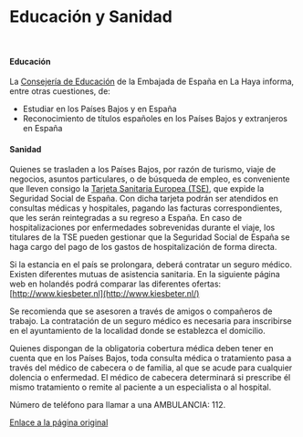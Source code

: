   Educación y Sanidad
===================

    ​

#### ​Educación

La [Consejería de Educación](http://www.mecd.gob.es/belgica/) de la Embajada de España en La Haya informa, entre otras cuestiones, de:

* Estudiar en los Países Bajos y en España
* Reconocimiento de títulos españoles en los Países Bajos y extranjeros en España

#### Sanidad

Quienes se trasladen a los Países Bajos, por razón de turismo, viaje de negocios, asuntos particulares, o de búsqueda de empleo, es conveniente que lleven consigo la [Tarjeta Sanitaria Europea (TSE)](http://www.exteriores.gob.es/Embajadas/LAHAYA/es/COVID19/Paginas/20200415-InfoTSE.aspx), que expide la Seguridad Social de España. Con dicha tarjeta podrán ser atendidos en consultas médicas y hospitales, pagando las facturas correspondientes, que les serán reintegradas a su regreso a España. En caso de hospitalizaciones por enfermedades sobrevenidas durante el viaje, los titulares de la TSE pueden gestionar que la Seguridad Social de España se haga cargo del pago de los gastos de hospitalización de forma directa.

Si la estancia en el país se prolongara, deberá contratar un seguro médico. Existen diferentes mutuas de asistencia sanitaria. En la siguiente página web en holandés podrá comparar las diferentes ofertas: [http://www.kiesbeter.nl](http://www.kiesbeter.nl/)

Se recomienda que se asesoren a través de amigos o compañeros de trabajo. La contratación de un seguro médico es necesaria para inscribirse en el ayuntamiento de la localidad donde se establezca el domicilio.

Quienes dispongan de la obligatoria cobertura médica deben tener en cuenta que en los Países Bajos, toda consulta médica o tratamiento pasa a través del médico de cabecera o de familia, al que se acude para cualquier dolencia o enfermedad. El médico de cabecera determinará si prescribe él mismo tratamiento o remite al paciente a un especialista o al hospital. 

Número de teléfono para llamar a una AMBULANCIA: 112.

   [Enlace a la página original](https://www.exteriores.gob.es/Embajadas/lahaya/es/ViajarA/Paginas/Educaci%c3%b3n-y-Sanidad.aspx)
